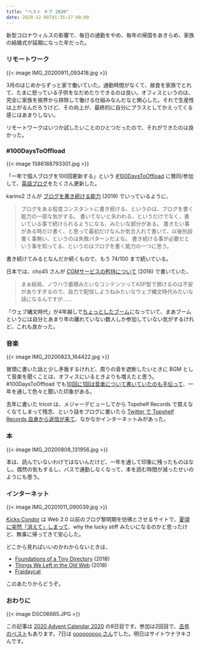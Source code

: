 ```yaml
---
title: "ベスト オブ 2020"
date: 2020-12-08T01:35:17-08:00
---
```


新型コロナウィルスの影響で、毎日の通勤をやめ、毎年の帰国をあきらめ、家族の結婚式が延期になった年だった。

### リモートワーク

{{< image IMG_20200911_093418.jpg >}}

3月のはじめからずっと家で働いていた。通勤時間がなくて、昼食を家族でとれて、たまに怒っている子供をなだめたりできるのは良い。オフィスというのは、完全に家族を視界から排除して働ける仕組みなんだなと関心した。それで生産性は上がるんだろうけど、その向上が、最終的に自分にプラスとしてかえってくる感じはあまりしない。

リモートワークはいつか試したいことのひとつだったので、それができたのは良かった。

### #100DaysToOffload

{{< image 1586188793301.jpg >}}

「一年で個人ブログを100回更新する」という [#100DaysToOffload](https://100daystooffload.com/) に賛同/参加して、[英語ブログ](https://blog.8-p.info/en/)をたくさん更新した。

karino2 さんが [ブログを書き続ける能力](https://karino2.github.io/2019/08/29/0219.html) (2019) でいっているように、

> ブログをある程度コンスタントに書き続ける、というのは、ブログを書く能力の一部な気がする。 書いてないと失われる、というだけでなく、書いている事で続けられるようになる、みたいな部分がある。 書きたい事がある時だけ書く、と思って最初だけなんか気合入れて書いて、以後別段書く事無い、というのは失敗パターンだよな。 書き続ける事が必要だという事を知ってる、というのはブログを書く能力の一つに思う。

書き続けてみるとなんだか続くもので、もう 74/100 まで続いている。

日本では、cho45 さんが [CGMサービスの矜持について](https://lowreal.net/2016/10/05/2) (2016) で書いていた、

> まぁ結局、ノウハウ蓄積みたいなコンテンツってASP型で預けるのは不安がありすぎるので、自力で配信しようねみたいなウェブ縄文時代みたいな話になるんですが…… 

「ウェブ縄文時代」が4年越しで[ちょっとしたブーム](https://portalshit.net/2020/09/04/the-internet-jomon-period)になっていて、まあブームというには自分とあまり年の離れていない数人しか参加していない気がするけれど、これも良かった。

### 音楽

{{< image IMG_20200823_164422.jpg >}}

冒頭に書いた話と少し矛盾するけれど、周りの音を遮断したいときに BGM として音楽を聞くことは、オフィスにいるときよりも増えたと思う。#100DaysToOffload でも[10回に1回は音楽について書いていたのも手伝って](https://blog.8-p.info/en/tags/music/)、一年を通して色々と聞いた印象がある。

去年に書いた tricot は、メジャーデビューしてから Topshelf Records で買えなくなてしまって残念、という話をブログに書いたら [Twitter で Topshelf Records 自身から返信が来て](https://twitter.com/topshelfrecords/status/1316327452638019587)、なかなかインターネットみがあった。

### 本

{{< image IMG_20200808_131956.jpg >}}

本は、読んでいないわけではないんだけど、一年を通して印象に残ったものはなし。偶然の気もするし、バスで通勤しなくなって、本を読む時間が減ったせいのようにも思う。

### インターネット

{{< image IMG_20201011_090039.jpg >}}

[Kicks Condor](https://www.kickscondor.com/) は Web 2.0 以前のブログ黎明期を彷彿とさせるサイトで、[夏頃に突然「消えて」しまって](https://web.archive.org/web/20200801072623/https://www.kickscondor.com/)、why the lucky stiff みたいになるのかと思ったけど、無事に帰ってきて安心した。

どこから見ればいいのかわからないときは、

* [Foundations of a Tiny Directory](https://www.kickscondor.com/foundations-of-a-tiny-directory) (2018)
* [Things We Left in the Old Web](https://www.kickscondor.com/things-we-left-in-the-old-web/) (2018)
* [Fraidaycat](https://fraidyc.at/)

このあたりからどうぞ。

### おわりに

{{< image DSC06685.JPG >}}

この記事は [2020 Advent Calendar 2020](https://adventar.org/calendars/5361) の8日目です。参加は2回目で、[去年のベスト](https://blog.8-p.info/ja/2019/12/04/best-of-2019/)もあります。7日は [ooooooooo さん](https://scrapbox.io/eidantoei/%E3%83%99%E3%82%B9%E3%83%88%E3%83%BB%E3%82%AA%E3%83%96%E3%83%BB2020)でした。明日はサイトウナヲキさんです。
